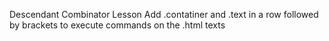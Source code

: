 Descendant Combinator Lesson
Add .contatiner and .text in a row followed by brackets
to execute commands on the .html texts
